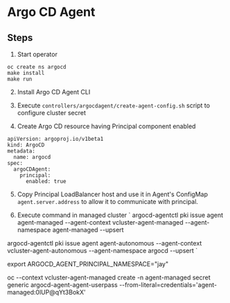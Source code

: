 # Argo CD Agent

## Steps

1. Start operator
```
oc create ns argocd
make install
make run
```

2. Install Argo CD Agent CLI

3. Execute `controllers/argocdagent/create-agent-config.sh` script to configure cluster secret 

4. Create Argo CD resource having Principal component enabled
```
apiVersion: argoproj.io/v1beta1
kind: ArgoCD
metadata:
  name: argocd
spec: 
  argoCDAgent:
    principal:
      enabled: true
```

5. Copy Principal LoadBalancer host and use it in Agent's ConfigMap `agent.server.address` to allow it to communicate with principal.

6. Execute command in managed cluster
`
argocd-agentctl pki issue agent agent-managed --agent-context vcluster-agent-managed --agent-namespace agent-managed --upsert

argocd-agentctl pki issue agent agent-autonomous --agent-context vcluster-agent-autonomous --agent-namespace argocd --upsert
`

export ARGOCD_AGENT_PRINCIPAL_NAMESPACE="jay"

oc --context vcluster-agent-managed create -n agent-managed secret generic argocd-agent-agent-userpass --from-literal=credentials='agent-managed:0lUP@qYt3BokX'
